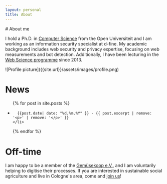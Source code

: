 ```yaml
---
layout: personal
title: About
---
```


<div class="floating-text-figure" markdown="1">
  <div class="continuous-text" markdown="1">
# About me

I hold a Ph.D. in [Computer Science](https://cs.ou.nl/) from the Open Universiteit and I am working as an information security
specialist at d-fine. My academic background includes web security and privacy expertise, focusing on web measurements and bot detection.
Additionally, I have been lecturing in the [Web Science programme](https://www.th-koeln.de/en/academics/web-science-masters-program_7228.php)
since 2013.

</div>
  <div class="fig-next-to-text" markdown="1">
![Profile picture]({{site.url}}/assets/images/profile.png)
  </div>
<div style="clear:both;"></div>
</div>



# News 

<ul>
  {% for post in site.posts %}
    <li>

      {{post.date| date: "%d.%m.%Y" }} - {{ post.excerpt | remove: '<p>' | remove: '</p>' }}
    </li>
  {% endfor %}
</ul>


# Off-time
I am happy to be a member of the [Gemüsekoop e.V.](https://www.gemuesekoop.de), and I am voluntarily helping to digitise their processes. If you are interested in sustainable social agriculture and live in Cologne's area, come and [join us](https://www.gemuesekoop.de/mitmachen)!

